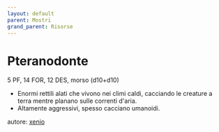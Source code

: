 ```yaml
---
layout: default
parent: Mostri
grand_parent: Risorse
---
```


# Pteranodonte
5 PF, 14 FOR, 12 DES, morso (d10+d10)
- Enormi rettili alati che vivono nei climi caldi, cacciando le creature a terra mentre planano sulle correnti d'aria.
- Altamente aggressivi, spesso cacciano umanoidi.

autore: [xenio](https://xenioinabottle.blogspot.com)

